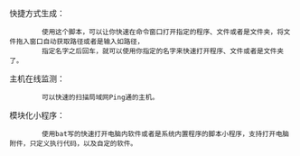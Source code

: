 快捷方式生成：
            
            使用这个脚本，可以让你快速在命令窗口打开指定的程序、文件或者是文件夹，将文件拖入窗口自动获取路径或者是输入如路径，
            指定名字之后回车，就可以使用你指定的名字来快速打开程序、文件或者是文件夹了。

主机在线监测：

            可以快速的扫描局域网Ping通的主机。

模块化小程序：

            使用bat写的快速打开电脑内软件或者是系统内置程序的脚本小程序，支持打开电脑附件，只定义执行代码，以及自定的软件。
